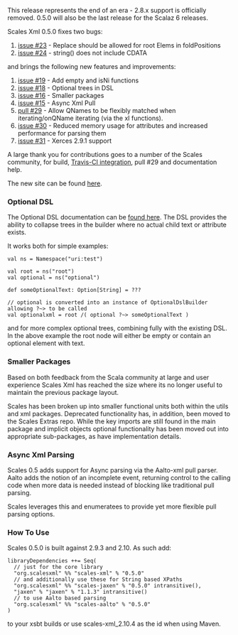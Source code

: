 
This release represents the end of an era - 2.8.x support is officially removed.  0.5.0 will also be the last release for the Scalaz 6 releases.

Scales Xml 0.5.0 fixes two bugs:

1. [issue #23](https://github.com/chris-twiner/scalesXml/issues/23) - Replace should be allowed for root Elems in foldPositions
2. [issue #24](https://github.com/chris-twiner/scalesXml/issues/24) - string() does not include CDATA

and brings the following new features and improvements:

1. [issue #19](https://github.com/chris-twiner/scalesXml/issues/19) - Add empty and isNi functions
2. [issue #18](https://github.com/chris-twiner/scalesXml/issues/18) - Optional trees in DSL
3. [issue #16](https://github.com/chris-twiner/scalesXml/issues/16) - Smaller packages
4. [issue #15](https://github.com/chris-twiner/scalesXml/issues/15) - Async Xml Pull
5. [pull  #29](https://github.com/chris-twiner/scalesXml/pull/29)   - Allow QNames to be flexibly matched when iterating/onQName iterating (via the xI functions). 
6. [issue #30](https://github.com/chris-twiner/scalesXml/issues/30) - Reduced memory usage for attributes and increased performance for parsing them
7. [issue #31](https://github.com/chris-twiner/scalesXml/issues/31) - Xerces 2.9.1 support

A large thank you for contributions goes to a number of the Scales community, for build, [Travis-CI integration](https://travis-ci.org/chris-twiner/scalesXml), pull #29 and documentation help.

The new site can be found [here](http://scala-scales.googlecode.com/svn/sites/scales/scales-xml_2.10/0.5.0/index.html).

### Optional DSL

The Optional DSL documentation can be [found here](http://scala-scales.googlecode.com/svn/sites/scales/scales-xml_2.10/0.5.0/OptionalDsl.html).  The DSL provides the ability to collapse trees in the builder where no actual child text or attribute exists.

It works both for simple examples:

    val ns = Namespace("uri:test") 

    val root = ns("root")
    val optional = ns("optional")

    def someOptionalText: Option[String] = ???

    // optional is converted into an instance of OptionalDslBuilder allowing ?~> to be called
    val optionalxml = root /( optional ?~> someOptionalText )

and for more complex optional trees, combining fully with the existing DSL.  In the above example the root node will either be empty or contain an optional element with text.

### Smaller Packages

Based on both feedback from the Scala community at large and user experience Scales Xml has reached the size where its no longer useful to maintain the previous package layout.

Scales has been broken up into smaller functional units both within the utils and xml packages.  Deprecated functionality has, in addition, been moved to the Scales Extras repo.  While the key imports are still found in the main package and implicit objects optional functionality has been moved out into appropriate sub-packages, as have implementation details.

### Async Xml Parsing

Scales 0.5 adds support for Async parsing via the Aalto-xml pull parser.  Aalto adds the notion of an incomplete event, returning control to the calling code when more data is needed instead of blocking like traditional pull parsing.

Scales leverages this and enumeratees to provide yet more flexible pull parsing options.

### How To Use

Scales 0.5.0 is built against 2.9.3 and 2.10.  As such add:

    libraryDependencies ++= Seq(
      // just for the core library
      "org.scalesxml" %% "scales-xml" % "0.5.0"
      // and additionally use these for String based XPaths
      "org.scalesxml" %% "scales-jaxen" % "0.5.0" intransitive(),
      "jaxen" % "jaxen" % "1.1.3" intransitive()
      // to use Aalto based parsing
      "org.scalesxml" %% "scales-aalto" % "0.5.0"
    )

to your xsbt builds or use scales-xml_2.10.4 as the id when using Maven.
